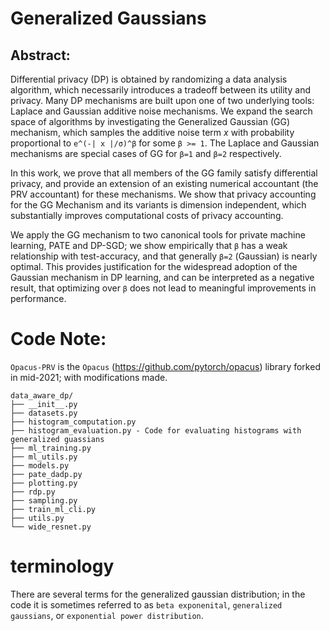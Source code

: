 # Generalized Gaussians

## Abstract:
Differential privacy (DP) is obtained by randomizing a data analysis algorithm, which necessarily introduces a tradeoff between its utility and privacy. Many DP mechanisms are built upon one of two underlying tools: Laplace and Gaussian additive noise mechanisms. We expand the search space of algorithms by investigating the Generalized Gaussian (GG) mechanism, which samples the additive noise term $x$ with probability proportional to `e^(-| x |/σ)^β` for some `β >= 1`. The Laplace and Gaussian mechanisms are special cases of GG for `β=1` and `β=2` respectively. 

In this work, we prove that all members of the GG family satisfy differential privacy, and provide an extension of an existing numerical accountant (the PRV accountant) for these mechanisms. We show that privacy accounting for the GG Mechanism and its variants is dimension independent, which substantially improves computational costs of privacy accounting. 

We apply the GG mechanism to two canonical tools for private machine learning, PATE and DP-SGD; we show empirically that `β` has a weak relationship with test-accuracy, and that generally `β=2` (Gaussian) is nearly optimal. This provides justification for the widespread adoption of the Gaussian mechanism in DP learning, and can be interpreted as a negative result, that optimizing over `β` does not lead to meaningful improvements in performance.



# Code Note: 
`Opacus-PRV` is the `Opacus` (https://github.com/pytorch/opacus) library forked in mid-2021; with modifications made.

```
data_aware_dp/
├── __init__.py
├── datasets.py
├── histogram_computation.py
├── histogram_evaluation.py - Code for evaluating histograms with generalized guassians
├── ml_training.py
├── ml_utils.py
├── models.py
├── pate_dadp.py
├── plotting.py
├── rdp.py
├── sampling.py
├── train_ml_cli.py
├── utils.py
└── wide_resnet.py
```

# terminology

There are several terms for the generalized gaussian distribution; in the code it is sometimes referred to as `beta exponenital`, `generalized gaussians`, or `exponential power distribution`.
